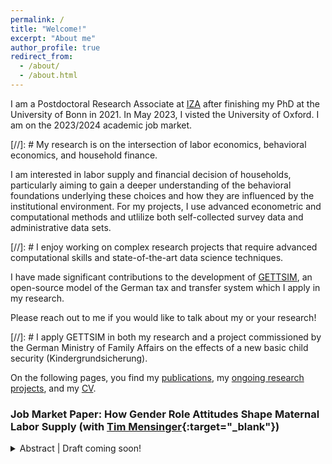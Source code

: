 ```yaml
---
permalink: /
title: "Welcome!"
excerpt: "About me"
author_profile: true
redirect_from:
  - /about/
  - /about.html
---
```


I am a Postdoctoral Research Associate at [IZA](https://www.iza.org/person/28688/christian-zimpelmann) after finishing my PhD at the University of Bonn in 2021. In May 2023, I visted the University of Oxford. I am on the 2023/2024 academic job market.

[//]: # My research is on the intersection of labor economics, behavioral economics, and household finance.

I am interested in labor supply and financial decision of households, particularly aiming to gain a deeper understanding of the behavioral foundations underlying these choices and how they are influenced by the institutional environment. For my projects, I use advanced econometric and computational methods and utlilize both self-collected survey data and administrative data sets.

[//]: # I enjoy working on complex research projects that require advanced computational skills and state-of-the-art data science techniques.

I have made significant contributions to the development of [GETTSIM](https://github.com/iza-institute-of-labor-economics/gettsim), an open-source model of the German tax and transfer system which I apply in my research.

Please reach out to me if you would like to talk about my or your research!

[//]: # I apply GETTSIM in both my research and a project commissioned by the German Ministry of Family Affairs on the effects of a new basic child security (Kindergrundsicherung).

On the following pages, you find my [publications](publications), my [ongoing research projects](ongoing-research), and my [CV](cv).


### Job Market Paper: How Gender Role Attitudes Shape Maternal Labor Supply (with [Tim Mensinger](https://tmensinger.com/){:target="\_blank"})

<details>
    <summary>
      Abstract | 
      <a  role="button" target="_blank">Draft coming soon!</a>     </summary>    
    We examine the influence of gender role attitudes, referring to views about the appropriate role of mothers, on parents' labor supply decisions following childbirth. Using German panel data, we show that mothers with traditional gender attitudes are 15% less likely to work and work four hours less during early motherhood than their egalitarian counterparts, with these differences being highly persistent. Fathers' attitudes are similarly important, emphasizing joint decision-making within couples. Furthermore, we examine how gender role attitudes mediate the effect of changes in economic incentives by looking at the introduction of a cash-for-care payment for parents who abstain from using public childcare. The policy reduced traditional mothers' labor supply substantially, but not labor supply of egalitarian mothers. The findings underscore that gender role attitudes are of first-order importance for maternal labor supply decisions and can mediate the effects of policies. This implies that measured average policy effects cannot be easily transferred to other contexts, e.g., over time or to other countries, without accounting for differences in attitudes.
</details>
